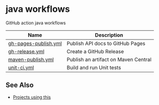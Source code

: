 # java workflows
GitHub action java workflows

| Name                 | Description                      |
|----------------------|----------------------------------|
| [gh-pages-publish.yml](https://github.com/JeffersonLab/java-workflows/blob/main/.github/workflows/gh-pages-publish.yml) | Publish API docs to GitHub Pages |
| [gh-release.yml](https://github.com/JeffersonLab/java-workflows/blob/main/.github/workflows/gh-release.yml) | Create a GitHub Release |
| [maven-publish.yml](https://github.com/JeffersonLab/java-workflows/blob/main/.github/workflows/maven-publish.yml) | Publish an artifact on Maven Central |
| [unit-ci.yml](https://github.com/JeffersonLab/java-workflows/blob/main/.github/workflows/unit-ci.yml) | Build and run Unit tests |

## See Also
- [Projects using this](https://github.com/search?q=org%3Ajeffersonlab+topic%3Ajava-workflows&type=repositories)

